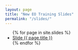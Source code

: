 ```yaml
---
layout: page
title: "New EO Training Slides"
permalink: "/slides/"
---
```


<ul>
  {% for page in site.slides %}
  <li>
      <a href="{{ page.url | relative_url }}">Slide {{ page.title }}</a>
  </li>
  {% endfor %}
</ul>